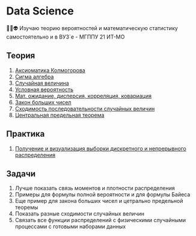 # Data Science
🧠🤖👽 Изучаю теорию вероятностей и математическую статистику самостоятельно и в ВУЗ`е - МГППУ 21 ИТ-МО

## Теория
1. <a href="./01. Аксиоматика Колмогорова.ipynb">Аксиоматика Колмогорова</a>
2. <a href="./02. Сигма алгебра.ipynb">Сигма алгебра</a>
3. <a href="./03. Случайная величина.ipynb">Случайная величина</a>
4. <a href="./04. Условная вероятность.ipynb">Условная вероятность</a>
5. <a href="./05. Мат. ожидание, дисперсия, корреляция, ковариация.ipynb">Мат. ожидание, дисперсия, корреляция, ковариация</a>
6. <a href="./06. Закон больших чисел.ipynb">Закон больших чисел</a>
7. <a href="./07. Сходимость последовательности случайных величин.ipynb">Сходимость последовательности случайных величин</a>
8. <a href="./08. Центральная предельная теорема.ipynb">Центральная предельная теорема</a>

## Практика
1. <a href="./Математическая статистика Практика 1.ipynb">Получение и визуализация выборки дискретного и непрерывного распределения</a>

## Задачи

1. Лучше показать связь моментов и плотности распределения
2. Примеры для формулы полной вероятности и для формулы Байеса
3. Еще пример для закона больших чисел и цетрально предельной теоремы
4. Показать разные сходимости случайных величин
5. Связать все функции распределений с физическими случайными процессами с готовыми наборами данных
